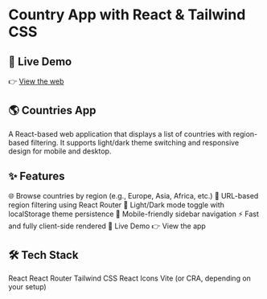 # Country App with React & Tailwind CSS

## 🚀 Live Demo

👉 [View the web](https://ruhlanscountryapp.vercel.app/countries)

## 🌎 Countries App

A React-based web application that displays a list of countries with region-based filtering.
It supports light/dark theme switching and responsive design for mobile and desktop.

## ✨ Features

🌐 Browse countries by region (e.g., Europe, Asia, Africa, etc.)
🔎 URL-based region filtering using React Router
🌙 Light/Dark mode toggle with localStorage theme persistence
📱 Mobile-friendly sidebar navigation
⚡ Fast and fully client-side rendered
🚀 Live Demo
👉 View the app

## 🛠️ Tech Stack
React
React Router
Tailwind CSS
React Icons
Vite (or CRA, depending on your setup)